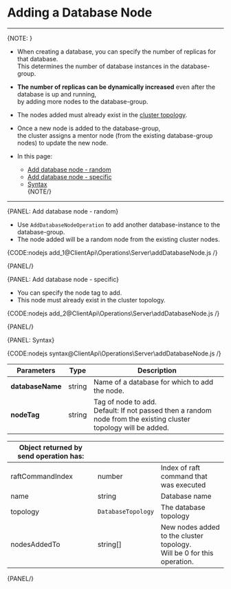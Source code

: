 # Adding a Database Node

---

{NOTE: }

* When creating a database, you can specify the number of replicas for that database.  
  This determines the number of database instances in the database-group.

* __The number of replicas can be dynamically increased__ even after the database is up and running,  
  by adding more nodes to the database-group.  

* The nodes added must already exist in the [cluster topology](../../../server/clustering/rachis/cluster-topology).

* Once a new node is added to the database-group,  
  the cluster assigns a mentor node (from the existing database-group nodes) to update the new node.

* In this page:
    * [Add database node - random](../../../client-api/operations/server-wide/add-database-node#add-database-node---random)
    * [Add database node - specific](../../../client-api/operations/server-wide/add-database-node#add-database-node---specific)
    * [Syntax](../../../client-api/operations/server-wide/add-database-node#syntax)  
{NOTE/}

---

{PANEL: Add database node - random}

* Use `AddDatabaseNodeOperation` to add another database-instance to the database-group.
* The node added will be a random node from the existing cluster nodes.   

{CODE:nodejs add_1@ClientApi\Operations\Server\addDatabaseNode.js /}

{PANEL/}

{PANEL: Add database node - specific}

* You can specify the node tag to add.  
* This node must already exist in the cluster topology.

{CODE:nodejs add_2@ClientApi\Operations\Server\addDatabaseNode.js /}

{PANEL/}

{PANEL: Syntax}

{CODE:nodejs syntax@ClientApi\Operations\Server\addDatabaseNode.js /}

| Parameters | Type | Description |
| - | - | - |
| **databaseName** | string | Name of a database for which to add the node. |
| **nodeTag** | string | Tag of node to add.<br>Default: If not passed then a random node from the existing cluster topology will be added. |

| Object returned by send operation has: | | |
| - | - | - |
| raftCommandIndex | number | Index of raft command that was executed |
| name | string | Database name |
| topology | `DatabaseTopology` | The database topology |
| nodesAddedTo | string[] | New nodes added to the cluster topology.<br>Will be 0 for this operation. |

{PANEL/}





